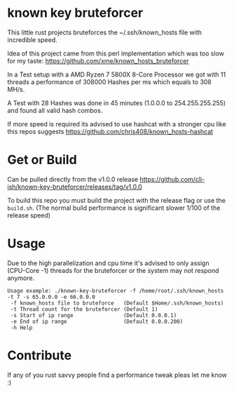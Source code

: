 # known key bruteforcer

This little rust projects bruteforces the ~/.ssh/known_hosts file with incredible speed.

Idea of this project came from this perl implementation which was too slow for my taste:
https://github.com/xme/known_hosts_bruteforcer

In a Test setup with a AMD Ryzen 7 5800X 8-Core Processor we got with 11 threads a performance of 308000 Hashes per ms which equals to 308 MH/s.

A Test with 28 Hashes was done in 45 minutes (1.0.0.0 to 254.255.255.255) and found all valid hash combos.

If more speed is required its advised to use hashcat with a stronger cpu like this repos suggests https://github.com/chris408/known_hosts-hashcat

# Get or Build

Can be pulled directly from the v1.0.0
release https://github.com/cli-ish/known-key-bruteforcer/releases/tag/v1.0.0

To build this repo you must build the project with the release flag or use the
`build.sh`.
(The normal build performance is significant slower 1/100 of the release speed)

# Usage

Due to the high parallelization and cpu time it's advised to only assign (CPU-Core -1)
threads for the bruteforcer or the system may not respond anymore.

```
Usage example: ./known-key-bruteforcer -f /home/root/.ssh/known_hosts -t 7 -s 65.0.0.0 -e 66.0.0.0
 -f known_hosts file to bruteforce   (Default $Home/.ssh/known_hosts)
 -t Thread count for the bruteforcer (Default 1)
 -s Start of ip range                (Default 0.0.0.1)
 -e End of ip range                  (Default 0.0.0.200)
 -h Help
```

# Contribute

If any of you rust savvy people find a performance tweak pleas let me know :)
